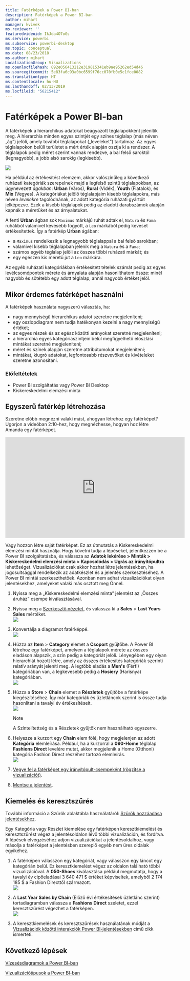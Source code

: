 ```yaml
---
title: Fatérképek a Power BI-ban
description: Fatérképek a Power BI-ban
author: mihart
manager: kvivek
ms.reviewer: ''
featuredvideoid: IkJda4O7oGs
ms.service: powerbi
ms.subservice: powerbi-desktop
ms.topic: conceptual
ms.date: 08/23/2018
ms.author: mihart
LocalizationGroup: Visualizations
ms.openlocfilehash: 892e056413212e319815341eb9ae95262ed54d46
ms.sourcegitcommit: 5e83fa6c93a0bc6599f76cc070fb0e5c1fce0082
ms.translationtype: HT
ms.contentlocale: hu-HU
ms.lasthandoff: 02/13/2019
ms.locfileid: "56215412"
---
```

# <a name="treemaps-in-power-bi"></a>Fatérképek a Power BI-ban
A fatérképek a hierarchikus adatokat beágyazott téglalapokként jelenítik meg.  A hierarchia minden egyes szintjét egy színes téglalap (más néven „ág”) jelöli, amely további téglalapokat („leveleket”) tartalmaz.  Az egyes téglalapokon belüli területet a mért érték alapján osztja ki a rendszer. A téglalapok pedig méret szerint vannak rendezve, a bal felső saroktól (legnagyobb), a jobb alsó sarokig (legkisebb).

![](media/power-bi-visualization-treemaps/pbi-nancy_viz_treemap.png)

Ha például az értékesítést elemzem, akkor valószínűleg a következő ruházati kategóriák szerepelnek majd a legfelső szintű téglalapokban, az úgynevezett *ágakban*: **Urban** (Város), **Rural** (Vidék), **Youth** (Fiatalok), és **Mix** (Vegyes).  A kategóriákat jelölő téglalapjaim kisebb téglalapokra, más néven *levelekre* tagolódnának, az adott kategória ruházati gyártóit jelképezve. Ezek a kisebb téglalapok pedig az eladott darabszámok alapján kapnák a méretüket és az árnyalatukat.  

A fenti **Urban** ágban sok `Maximus` márkájú ruhát adtak el, `Natura` és `Fama` ruhákból valamivel kevesebb fogyott, a `Leo` márkából pedig keveset értékesítettek.  Így a fatérkép **Urban** ágában:
* a `Maximus` rendelkezik a legnagyobb téglalappal a bal felső sarokban;
* valamivel kisebb téglalapban jelenik meg a `Natura` és a `Fama`;
* számos egyéb téglalap jelöli az összes többi ruházati márkát; és 
* egy egészen kis méretű jut a `Leo` márkára.  

Az egyéb ruházati kategóriákban értékesített tételek számát pedig az egyes levélcsomópontok mérete és árnyalata alapján hasonlíthatom össze: minél nagyobb és sötétebb egy adott téglalap, annál nagyobb értéket jelöl.

## <a name="when-to-use-a-treemap"></a>Mikor érdemes fatérképet használni
A fatérképek használata nagyszerű választás, ha:

* nagy mennyiségű hierarchikus adatot szeretne megjeleníteni;
* egy oszlopdiagram nem tudja hatékonyan kezelni a nagy mennyiségű értéket;
* az egyes részek és az egész közötti arányokat szeretné megjeleníteni;
* a hierarchia egyes kategóriaszintjein belül megfigyelhető eloszlási mintákat szeretné megjeleníteni;
* méret és színek alapján szeretne attribútumokat megjeleníteni;
* mintákat, kiugró adatokat, legfontosabb részvevőket és kivételeket szeretne azonosítani.

### <a name="prerequisites"></a>Előfeltételek
 - Power BI szolgáltatás vagy Power BI Desktop
 - Kiskereskedelmi elemzési minta

## <a name="create-a-basic-treemap"></a>Egyszerű fatérkép létrehozása
Szeretne előbb megnézni valaki mást, ahogyan létrehoz egy fatérképet?  Ugorjon a videóban 2:10-hez, hogy megnézhesse, hogyan hoz létre Amanda egy fatérképet.

<iframe width="560" height="315" src="https://www.youtube.com/embed/IkJda4O7oGs" frameborder="0" allowfullscreen></iframe>

Vagy hozzon létre saját fatérképet. Ez az útmutatás a Kiskereskedelmi elemzési mintát használja. Hogy követni tudja a lépéseket, jelentkezzen be a Power BI szolgáltatásba, és válassza az **Adatok lekérése \> Minták \> Kiskereskedelmi elemzési minta \> Kapcsolódás \> Ugrás az irányítópultra** lehetőséget. Vizualizációkat csak akkor hozhat létre jelentésekben, ha jogosultsággal rendelkezik az adatkészlet és a jelentés szerkesztéséhez. A Power BI mintái szerkeszthetőek. Azonban nem adhat vizualizációkat olyan jelentésekhez, amelyeket valaki más osztott meg Önnel.  

1. Nyissa meg a „Kiskereskedelmi elemzési minta” jelentést az „Összes áruház” csempe kiválasztásával.    
2. Nyissa meg a [Szerkesztő nézetet](../service-interact-with-a-report-in-editing-view.md), és válassza ki a **Sales** > **Last Years Sales** mértéket.   
   ![](media/power-bi-visualization-treemaps/treemapfirstvalue_new.png)   
3. Konvertálja a diagramot fatérképpé.  
   ![](media/power-bi-visualization-treemaps/treemapconvertto_new.png)   
4. Húzza az **Item** > **Category** elemet a **Csoport** gyűjtőbe. A Power BI létrehoz egy fatérképet, amelyen a téglalapok mérete az összes eladáson alapszik, a szín pedig a kategóriát jelöli.  Lényegében egy olyan hierarchiát hozott létre, amely az összes értékesítés kategóriák szerinti relatív arányát jeleníti meg.  A legtöbb eladás a **Men's** (Férfi) kategóriában van, a legkevesebb pedig a **Hosiery** (Harisnya) kategóriában.   
   ![](media/power-bi-visualization-treemaps/power-bi-complete.png)   
5. Húzza a **Store** > **Chain** elemet a **Részletek** gyűjtőbe a fatérképe kiegészítéséhez. Így már kategóriák és üzletláncok szerint is össze tudja hasonlítani a tavalyi év értékesítéseit.   
   ![](media/power-bi-visualization-treemaps/power-bi-details.png)
   
   > [!NOTE]
   > A Színtelítettség és a Részletek gyűjtők nem használható egyszerre.
   > 
   > 
5. Helyezze a kurzort egy **Chain** elem fölé, hogy megjelenjen az adott **Kategória** elemleírása.  Például, ha a kurzorral a **090-Home** téglalap **Fashions Direct** levelére mutat, akkor megjelenik a Home (Otthoni) kategória Fashion Direct részéhez tartozó elemleírás.  
   ![](media/power-bi-visualization-treemaps/treemaphoverdetail_new.png)
6. [Vegye fel a fatérképet egy irányítópult-csempeként (rögzítse a vizualizációt)](../service-dashboard-tiles.md). 
7. [Mentse a jelentést](../service-report-save.md).

## <a name="highlighting-and-cross-filtering"></a>Kiemelés és keresztszűrés
További információ a Szűrök ablaktábla használatáról: [Szűrők hozzáadása jelentésekhez](../power-bi-report-add-filter.md).

Egy Kategória vagy Részlet kiemelése egy fatérképen keresztkiemelést és keresztszűrést végez a jelentésoldalon lévő többi vizualizáción, és fordítva. A lépések elvégzéséhez adjon vizualizációkat a jelentésoldalhoz, vagy másolja a fatérképet a jelentésben szereplő egyéb nem üres oldalak egyikéhez.

1. A fatérképen válasszon egy kategóriát, vagy válasszon egy láncot egy kategórián belül.  Ez keresztkiemelést végez az oldalon található többi vizualizációval. A **050-Shoes** kiválasztása például megmutatja, hogy a tavalyi év cipőeladásai 3 640 471 $ értéket képviseltek, amelyből 2 174 185 $ a Fashion Directtől származott.  
   ![](media/power-bi-visualization-treemaps/treemaphiliting.png)

2. A **Last Year Sales by Chain** (Előző évi értékesítések üzletlánc szerint) tortadiagramban válassza a **Fashions Direct** szeletet, ezzel keresztszűrést végezhet a fatérképen.  
   ![](media/power-bi-visualization-treemaps/treemapnoowl.gif)    

3. A keresztkiemelések és keresztszűrések használatának módját a [Vizualizációk közötti interakciók Power BI-jelentésekben](../service-reports-visual-interactions.md) című cikk ismerteti.

## <a name="next-steps"></a>Következő lépések

[Vízesésdiagramok a Power BI-ban](power-bi-visualization-waterfall-charts.md)

[Vizualizációtípusok a Power BI-ban](power-bi-visualization-types-for-reports-and-q-and-a.md)